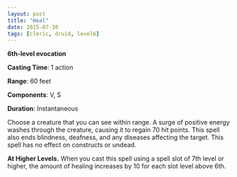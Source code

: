 ```yaml
---
layout: post
title: "Heal"
date: 2015-07-30
tags: [cleric, druid, level6]
---
```


**6th-level evocation**

**Casting Time**: 1 action

**Range**: 60 feet

**Components**: V, S

**Duration**: Instantaneous

Choose a creature that you can see within range. A surge of positive energy washes through the creature, causing it to regain 70 hit points. This spell also ends blindness, deafness, and any diseases affecting the target. This spell has no effect on constructs or undead.

**At Higher Levels.** When you cast this spell using a spell slot of 7th level or higher, the amount of healing increases by 10 for each slot level above 6th.
